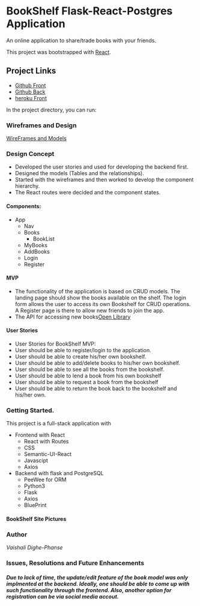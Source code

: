 # BookShelf Flask-React-Postgres Application
An online application to share/trade books with your friends.

This project was bootstrapped with [React](https://bookshelf-react-frontend.herokuapp.com/).

## Project Links
- [Github Front](https://github.com/vdighe/bookshelf-react-frontend)
- [Github Back](https://github.com/vdighe/bookshelf-flash-backend)
- [heroku Front](https://bookshelf-react-frontend.herokuapp.com/)

In the project directory, you can run:

### Wireframes and Design
[WireFrames and Models](https://docs.google.com/document/d/147S4EXOjJ_aby2uwk69nqPxmaz-VdqFZR2SNrbis5e0/edit?usp=sharing)

### Design Concept
- Developed the user stories and used for developing the backend first.
- Designed the models (Tables and the relationships).
- Started with the wireframes and then worked to develop the component hierarchy.
- The React routes were decided and the component states.

#### Components: 
- App
    - Nav
    - Books
        - BookList
    - MyBooks
    - AddBooks
    - Login
    - Register
#### MVP
- The functionality of the application is based on CRUD models. The landing page should show the books available on the shelf. The login form allows the user to access its own Bookshelf for CRUD operations. A Register page is there to allow new friends to join the app.
- The API for accessing new books[Open Library](https://openlibrary.org/) 

#### User Stories
- User Stories for BookShelf MVP:
- User should be able to register/login to the application.
- User should be able to create his/her own bookshelf.
- User should be able to add/delete books to his/her own bookshelf.
- User should be able to see all the books from the bookshelf.
- User should be able to lend a book from his own bookshelf
- User should be able to request a book from the bookshelf
- User should be able to return the book back to the bookshelf and his/her own.

### Getting Started.
This project is a full-stack application with
- Frontend with React 
    - React with Routes
    - CSS
    - Semantic-UI-React
    - Javascipt
    - Axios
- Backend with flask and PostgreSQL
    - PeeWee for ORM
    - Python3
    - Flask
    - Axios
    - BluePrint
    
#### BookShelf Site Pictures

### Author 
*Vaishali Dighe-Phanse*

### Issues, Resolutions and Future Enhancements
##### Due to lack of time, the  update/edit feature of the book model was only implmented at the backend. Ideally, one should be able to come up with such functionality through the frontend. Also, another option for registration can be via social media accout.
